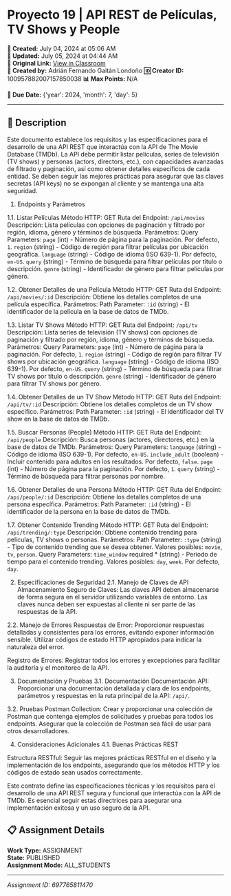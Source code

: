 # Proyecto 19 | API REST de Películas, TV Shows y People

**📅 Created:** July 04, 2024 at 05:06 AM  
**📅 Updated:** July 05, 2024 at 04:44 AM  
**🔗 Original Link:** [View in Classroom](https://classroom.google.com/c/Njk1MDgxNzAyMTIx/a/Njk3NzY1ODExNDcw/details)  
**👤 Created by:** Adrián Fernando Gaitán Londoño
**🆔 Creator ID:** 100957882007157850038
**📊 Max Points:** N/A  

**📅 Due Date:** {'year': 2024, 'month': 7, 'day': 5}

---

## 📝 Description

Este documento establece los requisitos y las especificaciones para el desarrollo de una API REST que interactúa con la API de The Movie Database (TMDb). La API debe permitir listar películas, series de televisión (TV shows) y personas (actors, directors, etc.), con capacidades avanzadas de filtrado y paginación, así como obtener detalles específicos de cada entidad. Se deben seguir las mejores prácticas para asegurar que las claves secretas (API keys) no se expongan al cliente y se mantenga una alta seguridad.

1. Endpoints y Parámetros

1.1. Listar Películas
Método HTTP: GET
Ruta del Endpoint: `/api/movies`
Descripción: Lista películas con opciones de paginación y filtrado por región, idioma, género y términos de búsqueda.
Parámetros:
Query Parameters:
`page` (int) - Número de página para la paginación. Por defecto, `1`.
`region` (string) - Código de región para filtrar películas por ubicación geográfica.
`language` (string) - Código de idioma (ISO 639-1). Por defecto, `en-US`.
`query` (string) - Término de búsqueda para filtrar películas por título o descripción.
`genre` (string) - Identificador de género para filtrar películas por género.

1.2. Obtener Detalles de una Película
Método HTTP: GET
Ruta del Endpoint: `/api/movies/:id`
Descripción: Obtiene los detalles completos de una película específica.
Parámetros:
Path Parameter:
`:id` (string) - El identificador de la película en la base de datos de TMDb.

1.3. Listar TV Shows
Método HTTP: GET
Ruta del Endpoint: `/api/tv`
Descripción: Lista series de televisión (TV shows) con opciones de paginación y filtrado por región, idioma, género y términos de búsqueda.
Parámetros:
Query Parameters:
`page` (int) - Número de página para la paginación. Por defecto, `1`.
`region` (string) - Código de región para filtrar TV shows por ubicación geográfica.
`language` (string) - Código de idioma (ISO 639-1). Por defecto, `en-US`.
`query` (string) - Término de búsqueda para filtrar TV shows por título o descripción.
`genre` (string) - Identificador de género para filtrar TV shows por género.


1.4. Obtener Detalles de un TV Show
Método HTTP: GET
Ruta del Endpoint: `/api/tv/:id`
Descripción: Obtiene los detalles completos de un TV show específico.
Parámetros:
Path Parameter:
`:id` (string) - El identificador del TV show en la base de datos de TMDb.

1.5. Buscar Personas (People)
Método HTTP: GET
Ruta del Endpoint: `/api/people`
Descripción: Busca personas (actores, directores, etc.) en la base de datos de TMDb.
Parámetros:
Query Parameters:
`language` (string) - Código de idioma (ISO 639-1). Por defecto, `en-US`.
`include_adult` (boolean) - Incluir contenido para adultos en los resultados. Por defecto, `false`.
`page` (int) - Número de página para la paginación. Por defecto, `1`.
`query` (string) - Término de búsqueda para filtrar personas por nombre.

1.6. Obtener Detalles de una Persona
Método HTTP: GET
Ruta del Endpoint: `/api/people/:id`
Descripción: Obtiene los detalles completos de una persona específica.
Parámetros:
Path Parameter:
`:id` (string) - El identificador de la persona en la base de datos de TMDb.

1.7. Obtener Contenido Trending
Método HTTP: GET
Ruta del Endpoint: `/api/trending/:type`
Descripción: Obtiene contenido trending para películas, TV shows o personas.
Parámetros:
Path Parameter:
`:type` (string) - Tipo de contenido trending que se desea obtener. Valores posibles: `movie`, `tv`, `person`.
Query Parameters:
`time_window` required * (string) - Período de tiempo para el contenido trending. Valores posibles: `day`, `week`. Por defecto, `day`.

2. Especificaciones de Seguridad
2.1. Manejo de Claves de API
Almacenamiento Seguro de Claves:
Las claves API deben almacenarse de forma segura en el servidor utilizando variables de entorno.
Las claves nunca deben ser expuestas al cliente ni ser parte de las respuestas de la API.

2.2. Manejo de Errores
Respuestas de Error:
Proporcionar respuestas detalladas y consistentes para los errores, evitando exponer información sensible.
Utilizar códigos de estado HTTP apropiados para indicar la naturaleza del error.

Registro de Errores:
Registrar todos los errores y excepciones para facilitar la auditoría y el monitoreo de la API.

3. Documentación y Pruebas
3.1. Documentación
Documentación API:
Proporcionar una documentación detallada y clara de los endpoints, parámetros y respuestas en la ruta principal de la API: `/api/`.

3.2. Pruebas
Postman Collection:
Crear y proporcionar una colección de Postman que contenga ejemplos de solicitudes y pruebas para todos los endpoints.
Asegurar que la colección de Postman sea fácil de usar para otros desarrolladores.

4. Consideraciones Adicionales
4.1. Buenas Prácticas REST

Estructura RESTful:
Seguir las mejores prácticas RESTful en el diseño y la implementación de los endpoints, asegurando que los métodos HTTP y los códigos de estado sean usados correctamente.

Este contrato define las especificaciones técnicas y los requisitos para el desarrollo de una API REST segura y funcional que interactúa con la API de TMDb. Es esencial seguir estas directrices para asegurar una implementación exitosa y un uso seguro de la API.



## 📋 Assignment Details

**Work Type:** ASSIGNMENT  
**State:** PUBLISHED  
**Assignment Mode:** ALL_STUDENTS

---

*Assignment ID: 697765811470*
